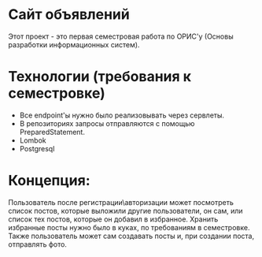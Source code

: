 # Сайт объявлений 
Этот проект - это первая семестровая работа по ОРИС'у (Основы разработки информационных систем).
# Технологии (требования к семестровке)
- Все endpoint'ы нужно было реализовывать через сервлеты.
- В репозиториях запросы отправляются с помощью PreparedStatement.
- Lombok
- Postgresql
# Концепция:
Пользователь после регистрации\авторизации может посмотреть список постов, которые выложили другие пользователи, он сам,
или список тех постов, которые он добавил в избранное. Хранить избранные посты нужно было в куках, по требованиям в семестровке.
Также пользователь может сам создавать посты и, при создании поста, отправлять фото.
